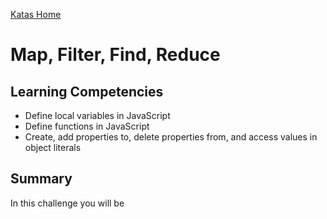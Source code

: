 [Katas Home](../js-katas.md)

# Map, Filter, Find, Reduce

## Learning Competencies
- Define local variables in JavaScript
- Define functions in JavaScript
- Create, add properties to, delete properties from, and access values in object literals

## Summary
In this challenge you will be